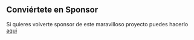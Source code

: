 ## Conviértete en Sponsor

Si quieres volverte sponsor de este maravilloso proyecto puedes hacerlo [aquí](https://sponsorsignup.qcobjects.dev/)
